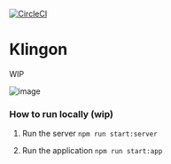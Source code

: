 [![CircleCI](https://circleci.com/gh/manekinekko/klingon.svg?style=svg)](https://circleci.com/gh/manekinekko/klingon)
# Klingon

WIP

![image](https://user-images.githubusercontent.com/1699357/28571542-a16493e6-7143-11e7-9962-5e512e0a18fd.png)


### How to run locally (wip)

1. Run the server `npm run start:server`

2. Run the application `npm run start:app`

